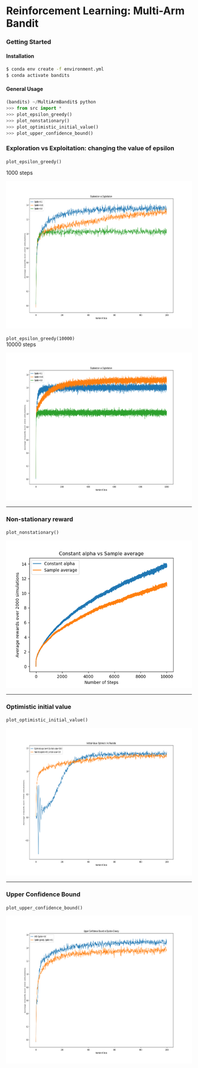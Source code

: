 # Reinforcement Learning: Multi-Arm Bandit

### Getting Started

#### Installation

```bash
$ conda env create -f environment.yml
$ conda activate bandits
```

#### General Usage

```python
(bandits) ~/MultiArmBandit$ python
>>> from src import *
>>> plot_epsilon_greedy()
>>> plot_nonstationary()
>>> plot_optimistic_initial_value()
>>> plot_upper_confidence_bound()
```

### Exploration vs Exploitation: changing the value of epsilon  
    


`plot_epsilon_greedy()` 

1000 steps


<img src="image/epsilon_compare.png" width="1000" height="400" />

`plot_epsilon_greedy(10000)`  
10000 steps


<img src="image/epsilon_compare10000steps.png" width="1000" height="400" />

---
### Non-stationary reward

`plot_nonstationary()` 


<img src="image/non_stationary.png" width="1000" height="400" />

---
### Optimistic initial value
`plot_optimistic_initial_value()`  

<img src="image/optimistic_initial_value.png" width="1000" height="400" />

---
### Upper Confidence Bound

`plot_upper_confidence_bound()`

<img src="image/upper_confidence_bound.png" width="1000" height="400" />
